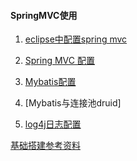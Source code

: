 #### SpringMVC使用

1. [eclipse中配置spring mvc](eclipseSpringMVC.md)

2. [Spring MVC 配置]()

3. [Mybatis配置]()

4. [Mybatis与连接池druid]

5. [log4j日志配置]()


[基础搭建参考资料](https://www.cnblogs.com/funnn24/p/10744299.html)
